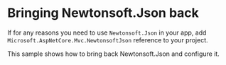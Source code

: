 # Bringing Newtonsoft.Json back 

If for any reasons you need to use `Newtonsoft.Json` in your app, add `Microsoft.AspNetCore.Mvc.NewtonsoftJson` reference to your project.

This sample shows how to bring back Newtonsoft.Json and configure it.